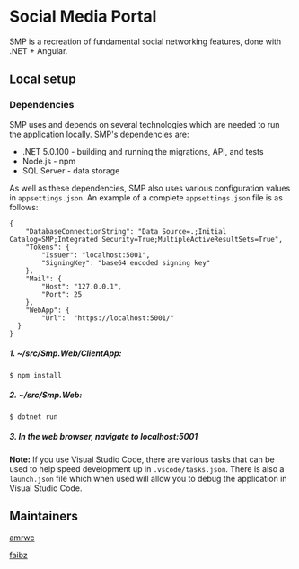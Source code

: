 # Social Media Portal

SMP is a recreation of fundamental social networking features, done with .NET + Angular.

## Local setup

### Dependencies

SMP uses and depends on several technologies which are needed to run the application locally. SMP's dependencies are:
- .NET 5.0.100 - building and running the migrations, API, and tests
- Node.js - npm
- SQL Server - data storage

As well as these dependencies, SMP also uses various configuration values in `appsettings.json`. An example of a complete `appsettings.json` file is as follows:
```
{
	"DatabaseConnectionString": "Data Source=.;Initial Catalog=SMP;Integrated Security=True;MultipleActiveResultSets=True",
	"Tokens": {
		"Issuer": "localhost:5001",
		"SigningKey": "base64 encoded signing key"
	},
	"Mail": {
		"Host": "127.0.0.1",
		"Port": 25
	},
	"WebApp": {
		"Url":  "https://localhost:5001/" 
  } 
}
```

##### 1. ~/src/Smp.Web/ClientApp:
```
$ npm install
```

##### 2. ~/src/Smp.Web:
```
$ dotnet run
```

##### 3. In the web browser, navigate to localhost:5001

**Note:**
If you use Visual Studio Code, there are various tasks that can be used to help speed development up in `.vscode/tasks.json`. There is also a `launch.json` file which when used will allow you to debug the application in Visual Studio Code.

## Maintainers

[amrwc](https://github.com/amrwc)

[faibz](https://github.com/faibz)